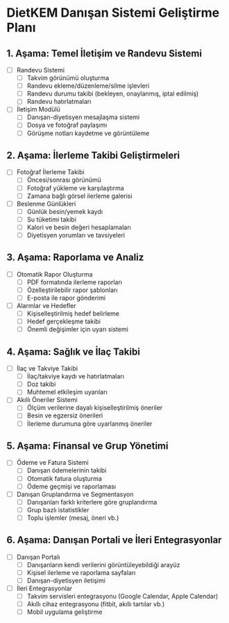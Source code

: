 # DietKEM Danışan Sistemi Geliştirme Planı

## 1. Aşama: Temel İletişim ve Randevu Sistemi
- [ ] Randevu Sistemi
  - [ ] Takvim görünümü oluşturma
  - [ ] Randevu ekleme/düzenleme/silme işlevleri
  - [ ] Randevu durumu takibi (bekleyen, onaylanmış, iptal edilmiş)
  - [ ] Randevu hatırlatmaları
  
- [ ] İletişim Modülü
  - [ ] Danışan-diyetisyen mesajlaşma sistemi
  - [ ] Dosya ve fotoğraf paylaşımı
  - [ ] Görüşme notları kaydetme ve görüntüleme

## 2. Aşama: İlerleme Takibi Geliştirmeleri
- [ ] Fotoğraf İlerleme Takibi
  - [ ] Öncesi/sonrası görünümü
  - [ ] Fotoğraf yükleme ve karşılaştırma
  - [ ] Zamana bağlı görsel ilerleme galerisi
  
- [ ] Beslenme Günlükleri
  - [ ] Günlük besin/yemek kaydı
  - [ ] Su tüketimi takibi
  - [ ] Kalori ve besin değeri hesaplamaları
  - [ ] Diyetisyen yorumları ve tavsiyeleri

## 3. Aşama: Raporlama ve Analiz
- [ ] Otomatik Rapor Oluşturma
  - [ ] PDF formatında ilerleme raporları
  - [ ] Özelleştirilebilir rapor şablonları
  - [ ] E-posta ile rapor gönderimi
  
- [ ] Alarmlar ve Hedefler
  - [ ] Kişiselleştirilmiş hedef belirleme
  - [ ] Hedef gerçekleşme takibi
  - [ ] Önemli değişimler için uyarı sistemi

## 4. Aşama: Sağlık ve İlaç Takibi
- [ ] İlaç ve Takviye Takibi
  - [ ] İlaç/takviye kaydı ve hatırlatmaları
  - [ ] Doz takibi
  - [ ] Muhtemel etkileşim uyarıları
  
- [ ] Akıllı Öneriler Sistemi
  - [ ] Ölçüm verilerine dayalı kişiselleştirilmiş öneriler
  - [ ] Besin ve egzersiz önerileri
  - [ ] İlerleme durumuna göre uyarlanmış öneriler

## 5. Aşama: Finansal ve Grup Yönetimi
- [ ] Ödeme ve Fatura Sistemi
  - [ ] Danışan ödemelerinin takibi
  - [ ] Otomatik fatura oluşturma
  - [ ] Ödeme geçmişi ve raporlaması
  
- [ ] Danışan Gruplandırma ve Segmentasyon
  - [ ] Danışanları farklı kriterlere göre gruplandırma
  - [ ] Grup bazlı istatistikler
  - [ ] Toplu işlemler (mesaj, öneri vb.)

## 6. Aşama: Danışan Portali ve İleri Entegrasyonlar
- [ ] Danışan Portalı
  - [ ] Danışanların kendi verilerini görüntüleyebildiği arayüz
  - [ ] Kişisel ilerleme ve raporlama sayfaları
  - [ ] Danışan-diyetisyen iletişimi

- [ ] İleri Entegrasyonlar
  - [ ] Takvim servisleri entegrasyonu (Google Calendar, Apple Calendar)
  - [ ] Akıllı cihaz entegrasyonu (fitbit, akıllı tartılar vb.)
  - [ ] Mobil uygulama geliştirme
